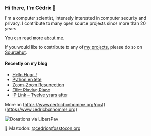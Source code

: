 ### Hi there, I'm Cédric 👋

I'm a computer scientist, intensely interested in computer security and privacy.
I contribute to many open source projects since more than 20 years.

You can read more [about me](https://www.cedricbonhomme.org/about).

If you would like to contribute to any of
[my projects](https://www.cedricbonhomme.org/software), please do so on
[Sourcehut](https://sr.ht/~cedric).


#### Recently on my blog

<!-- blog starts -->
* [Hello Hugo !](https://www.cedricbonhomme.org/2022/03/19/hugo/)
* [Python en tête](https://www.cedricbonhomme.org/2022/03/16/python-en-tete/)
* [Zoom-Zoom Resurrection](https://www.cedricbonhomme.org/2022/02/17/zoom-zoom-resurrection/)
* [Elliot Playing Piano](https://www.cedricbonhomme.org/2022/02/17/elliot-playing-piano/)
* [IP-Link – Twelve years after](https://www.cedricbonhomme.org/2022/01/27/ip-link-twelve-years-after/)
<!-- blog ends -->

More on [https://www.cedricbonhomme.org/post](https://www.cedricbonhomme.org)

[![Donations via LiberaPay](https://img.shields.io/liberapay/gives/cedricbonhomme.svg?logo=liberapay)](https://liberapay.com/cedricbonhomme)

🐘 Mastodon: [@cedric@fosstodon.org](https://fosstodon.org/@cedric)
